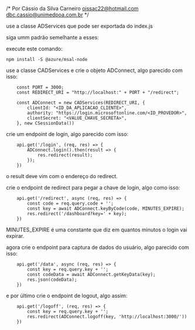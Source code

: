 /*
    Por Cássio da Silva Carneiro
    oissac22@hotmail.com
    dbc.cassio@unimedpoa.com.br
*/

use a classe ADServices que pode ser exportada do index.js

siga umm padrão semelhante a esses:

execute este comando:

    npm install -S @azure/msal-node

use a classe CADServices e crie o objeto ADConnect, algo parecido com isso:

```
    const PORT = 3000;
    const REDIRECT_URI = "http://localhost:" + PORT + "/redirect";

    const ADConnect = new CADServices(REDIRECT_URI, {
        clientId: "<ID_DA_APLICACAO_CLIENTE>",
        authority: "https://login.microsoftonline.com/<ID_PROVEDOR>",
        clientSecret: "<VALUE_CHAVE_SECRETA>",
    }, new CSessionData())
```

crie um endpoint de login, algo parecido com isso:

```
    api.get('/login', (req, res) => {
        ADConnect.login().then(result => {
            res.redirect(result);
        });
    })
```

o result deve vim com o endereço do redirect.

crie o endpoint de redirect para pegar a chave de login, algo como isso:

```
    api.get('/redirect', async (req, res) => {
        const code = req.query.code + '';
        const key = await ADConnect.keyByCode(code, MINUTES_EXPIRE);
        res.redirect('/dashboard?key=' + key);
    })
```

MINUTES_EXPIRE é uma constante que diz em quantos minutos o login vai expirar.

agora crie o endpoint para captura de dados do usuário, algo parecido com isso:

```
    api.get('/data', async (req, res) => {
        const key = req.query.key + '';
        const codeData = await ADConnect.getKeyData(key);
        res.json(codeData);
    })
```

e por último crie o endpoint de logout, algo assim:

```
    api.get('/logoff', (req, res) => {
        const key = req.query.key + '';
        res.redirect(ADConnect.logoff(key, 'http://localhost:3000/'))
    })
```